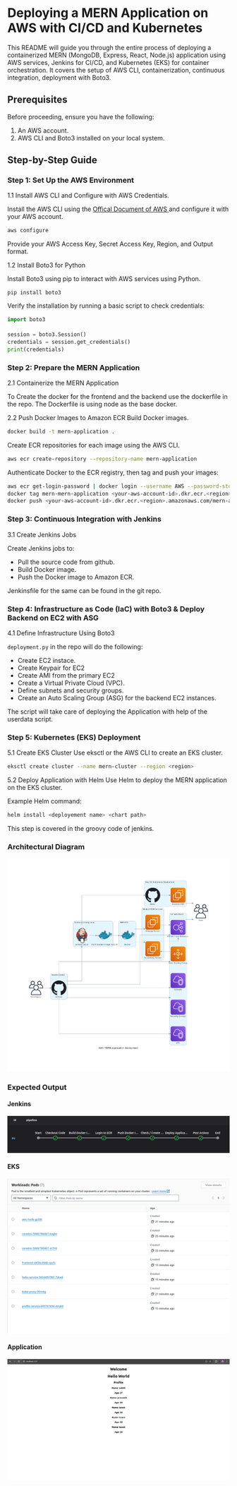 # Deploying a MERN Application on AWS with CI/CD and Kubernetes
This README will guide you through the entire process of deploying a containerized MERN (MongoDB, Express, React, Node.js) application using AWS services, Jenkins for CI/CD, and Kubernetes (EKS) for container orchestration. It covers the setup of AWS CLI, containerization, continuous integration, deployment with Boto3.

## Prerequisites
Before proceeding, ensure you have the following:

1. An AWS account.
2. AWS CLI and Boto3 installed on your local system.

## Step-by-Step Guide
### Step 1: Set Up the AWS Environment
1.1 Install AWS CLI and Configure with AWS Credentials.

Install the AWS CLI using the [Offical Document of AWS ](https://docs.aws.amazon.com/cli/latest/userguide/getting-started-install.html)and configure it with your AWS account.
``` bash
aws configure
```
Provide your AWS Access Key, Secret Access Key, Region, and Output format.

1.2 Install Boto3 for Python

Install Boto3 using pip to interact with AWS services using Python.
```
pip install boto3
```
Verify the installation by running a basic script to check credentials:
```python
import boto3

session = boto3.Session()
credentials = session.get_credentials()
print(credentials)
```
### Step 2: Prepare the MERN Application
2.1 Containerize the MERN Application

To Create the docker for the frontend and the backend use the dockerfile in the repo. The Dockerfile is using node as the base docker.

2.2 Push Docker Images to Amazon ECR
Build Docker images.
```bash
docker build -t mern-application .
```
Create ECR repositories for each image using the AWS CLI.
```bash
aws ecr create-repository --repository-name mern-application
```
Authenticate Docker to the ECR registry, then tag and push your images:
```bash
aws ecr get-login-password | docker login --username AWS --password-stdin <your-aws-account-id>.dkr.ecr.<region>.amazonaws.com
docker tag mern-mern-application <your-aws-account-id>.dkr.ecr.<region>.amazonaws.com/mern-application:latest
docker push <your-aws-account-id>.dkr.ecr.<region>.amazonaws.com/mern-application:latest
```
### Step 3: Continuous Integration with Jenkins
3.1 Create Jenkins Jobs

Create Jenkins jobs to:
- Pull the source code from github.
- Build Docker image.
- Push the Docker image to Amazon ECR.

Jenkinsfile for the same can be found in the git repo.

### Step 4: Infrastructure as Code (IaC) with Boto3 &  Deploy Backend on EC2 with ASG
4.1 Define Infrastructure Using Boto3

`deployment.py` in the repo will do the following:
- Create EC2 instace.
- Create Keypair for EC2
- Create AMI from the primary EC2
- Create a Virtual Private Cloud (VPC).
- Define subnets and security groups.
- Create an Auto Scaling Group (ASG) for the backend EC2 instances.

The script will take care of deploying the Application with help of the userdata script.

### Step 5: Kubernetes (EKS) Deployment
5.1 Create EKS Cluster
Use eksctl or the AWS CLI to create an EKS cluster.

```bash
eksctl create cluster --name mern-cluster --region <region>
```
5.2 Deploy Application with Helm
Use Helm to deploy the MERN application on the EKS cluster.

Example Helm command:
```bash
helm install <deployement name> <chart path>
```
This step is covered in the groovy code of jenkins.

### Architectural Diagram

![Architectural Diagram](./aws_mern_application_deployment.png)

### Expected Output

#### Jenkins
![jenkins](./jenkins.png)

#### EKS
![eks](./eks.png)

#### Application
![application](./application.png)
